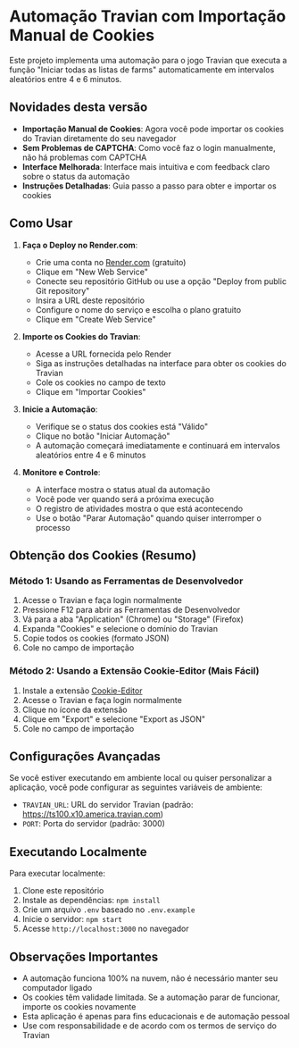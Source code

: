 # Automação Travian com Importação Manual de Cookies

Este projeto implementa uma automação para o jogo Travian que executa a função "Iniciar todas as listas de farms" automaticamente em intervalos aleatórios entre 4 e 6 minutos.

## Novidades desta versão

- **Importação Manual de Cookies**: Agora você pode importar os cookies do Travian diretamente do seu navegador
- **Sem Problemas de CAPTCHA**: Como você faz o login manualmente, não há problemas com CAPTCHA
- **Interface Melhorada**: Interface mais intuitiva e com feedback claro sobre o status da automação
- **Instruções Detalhadas**: Guia passo a passo para obter e importar os cookies

## Como Usar

1. **Faça o Deploy no Render.com**:
   - Crie uma conta no [Render.com](https://render.com/) (gratuito)
   - Clique em "New Web Service"
   - Conecte seu repositório GitHub ou use a opção "Deploy from public Git repository"
   - Insira a URL deste repositório
   - Configure o nome do serviço e escolha o plano gratuito
   - Clique em "Create Web Service"

2. **Importe os Cookies do Travian**:
   - Acesse a URL fornecida pelo Render
   - Siga as instruções detalhadas na interface para obter os cookies do Travian
   - Cole os cookies no campo de texto
   - Clique em "Importar Cookies"

3. **Inicie a Automação**:
   - Verifique se o status dos cookies está "Válido"
   - Clique no botão "Iniciar Automação"
   - A automação começará imediatamente e continuará em intervalos aleatórios entre 4 e 6 minutos

4. **Monitore e Controle**:
   - A interface mostra o status atual da automação
   - Você pode ver quando será a próxima execução
   - O registro de atividades mostra o que está acontecendo
   - Use o botão "Parar Automação" quando quiser interromper o processo

## Obtenção dos Cookies (Resumo)

### Método 1: Usando as Ferramentas de Desenvolvedor
1. Acesse o Travian e faça login normalmente
2. Pressione F12 para abrir as Ferramentas de Desenvolvedor
3. Vá para a aba "Application" (Chrome) ou "Storage" (Firefox)
4. Expanda "Cookies" e selecione o domínio do Travian
5. Copie todos os cookies (formato JSON)
6. Cole no campo de importação

### Método 2: Usando a Extensão Cookie-Editor (Mais Fácil)
1. Instale a extensão [Cookie-Editor](https://chrome.google.com/webstore/detail/cookie-editor/hlkenndednhfkekhgcdicdfddnkalmdm)
2. Acesse o Travian e faça login normalmente
3. Clique no ícone da extensão
4. Clique em "Export" e selecione "Export as JSON"
5. Cole no campo de importação

## Configurações Avançadas

Se você estiver executando em ambiente local ou quiser personalizar a aplicação, você pode configurar as seguintes variáveis de ambiente:

- `TRAVIAN_URL`: URL do servidor Travian (padrão: https://ts100.x10.america.travian.com)
- `PORT`: Porta do servidor (padrão: 3000)

## Executando Localmente

Para executar localmente:

1. Clone este repositório
2. Instale as dependências: `npm install`
3. Crie um arquivo `.env` baseado no `.env.example`
4. Inicie o servidor: `npm start`
5. Acesse `http://localhost:3000` no navegador

## Observações Importantes

- A automação funciona 100% na nuvem, não é necessário manter seu computador ligado
- Os cookies têm validade limitada. Se a automação parar de funcionar, importe os cookies novamente
- Esta aplicação é apenas para fins educacionais e de automação pessoal
- Use com responsabilidade e de acordo com os termos de serviço do Travian
